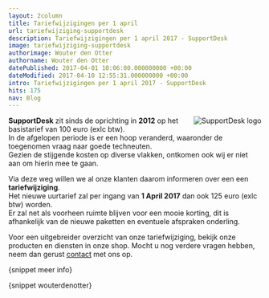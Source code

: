 ```yaml
---
layout: 2column
title: Tariefwijzigingen per 1 april
url: tariefwijziging-supportdesk
description: Tariefwijzigingen per 1 april 2017 - SupportDesk
image: tariefwijziging-supportdesk
authorimage: Wouter den Otter
authorname: Wouter den Otter
datePublished: 2017-04-01 10:06:00.000000000 +00:00
dateModified: 2017-04-10 12:55:31.000000000 +00:00
intro: Tariefwijzigingen per 1 april 2017 - SupportDesk
hits: 175
nav: Blog
---
```

<p><a href="index.php?option=com_content&amp;view=article&amp;id=207:tariefwijziging-supportdesk&amp;catid=29:blog&amp;Itemid=121" title="Tariefwijzigingen per 1 april"><img src="images/files/logo-supportdesk-small.png" alt="SupportDesk logo" style="margin: 0px 0px 5px 5px; float: right;" /></a></p>
<p><strong>SupportDesk</strong> zit sinds de oprichting in <strong>2012</strong> op het basistarief van 100 euro (exlc btw).<br />In de afgelopen periode is er een hoop veranderd, waaronder de toegenomen vraag naar goede techneuten.<br />Gezien de stijgende kosten op diverse vlakken, ontkomen ook wij er niet aan om hierin mee te gaan.</p>
<p>Via deze weg willen we al onze klanten daarom informeren over een een <strong>tariefwijziging</strong>.<br />Het nieuwe uurtarief zal per ingang van <strong>1 April 2017</strong> dan ook 125 euro (exlc btw) worden. <br />Er zal net als voorheen ruimte blijven voor een mooie korting, dit is afhankelijk van de nieuwe paketten en eventuele afspraken onderling.</p>
<p>Voor een uitgebreider overzicht van onze tariefwijziging, bekijk onze producten en diensten in onze shop. Mocht u nog verdere vragen hebben, neem dan gerust <a href="contact" title="SupportDesk Contact">contact</a> met ons op.</p>

<p>{snippet meer info}</p>
<p>{snippet wouterdenotter}</p>
